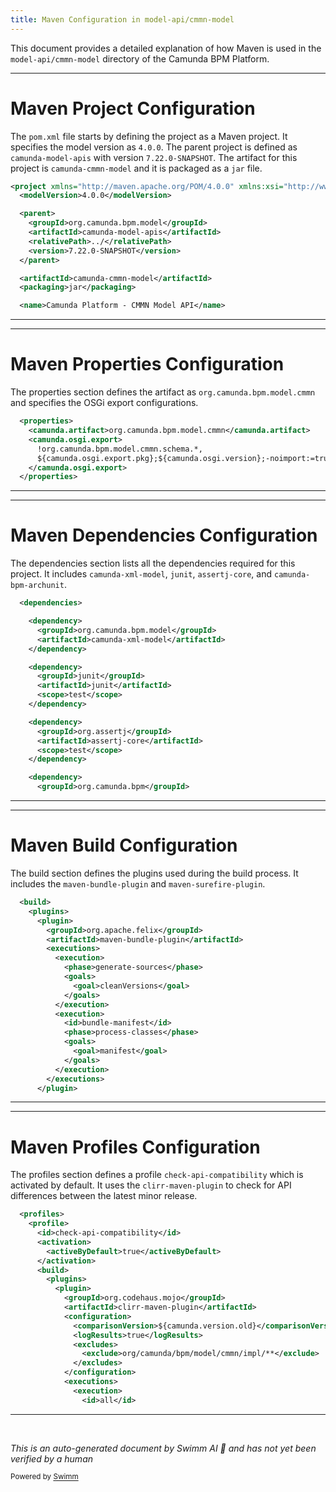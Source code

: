 ```yaml
---
title: Maven Configuration in model-api/cmmn-model
---
```

This document provides a detailed explanation of how Maven is used in the `model-api/cmmn-model` directory of the Camunda BPM Platform.

<SwmSnippet path="/model-api/cmmn-model/pom.xml" line="1">

---

# Maven Project Configuration

The `pom.xml` file starts by defining the project as a Maven project. It specifies the model version as `4.0.0`. The parent project is defined as `camunda-model-apis` with version `7.22.0-SNAPSHOT`. The artifact for this project is `camunda-cmmn-model` and it is packaged as a `jar` file.

```xml
<project xmlns="http://maven.apache.org/POM/4.0.0" xmlns:xsi="http://www.w3.org/2001/XMLSchema-instance" xsi:schemaLocation="http://maven.apache.org/POM/4.0.0 http://maven.apache.org/xsd/maven-4.0.0.xsd">
  <modelVersion>4.0.0</modelVersion>

  <parent>
    <groupId>org.camunda.bpm.model</groupId>
    <artifactId>camunda-model-apis</artifactId>
    <relativePath>../</relativePath>
    <version>7.22.0-SNAPSHOT</version>
  </parent>

  <artifactId>camunda-cmmn-model</artifactId>
  <packaging>jar</packaging>

  <name>Camunda Platform - CMMN Model API</name>
```

---

</SwmSnippet>

<SwmSnippet path="/model-api/cmmn-model/pom.xml" line="16">

---

# Maven Properties Configuration

The properties section defines the artifact as `org.camunda.bpm.model.cmmn` and specifies the OSGi export configurations.

```xml
  <properties>
    <camunda.artifact>org.camunda.bpm.model.cmmn</camunda.artifact>
    <camunda.osgi.export>
      !org.camunda.bpm.model.cmmn.schema.*,
      ${camunda.osgi.export.pkg};${camunda.osgi.version};-noimport:=true
    </camunda.osgi.export>
  </properties>
```

---

</SwmSnippet>

<SwmSnippet path="/model-api/cmmn-model/pom.xml" line="23">

---

# Maven Dependencies Configuration

The dependencies section lists all the dependencies required for this project. It includes `camunda-xml-model`, `junit`, `assertj-core`, and `camunda-bpm-archunit`.

```xml
  <dependencies>

    <dependency>
      <groupId>org.camunda.bpm.model</groupId>
      <artifactId>camunda-xml-model</artifactId>
    </dependency>

    <dependency>
      <groupId>junit</groupId>
      <artifactId>junit</artifactId>
      <scope>test</scope>
    </dependency>

    <dependency>
      <groupId>org.assertj</groupId>
      <artifactId>assertj-core</artifactId>
      <scope>test</scope>
    </dependency>

    <dependency>
      <groupId>org.camunda.bpm</groupId>
```

---

</SwmSnippet>

<SwmSnippet path="/model-api/cmmn-model/pom.xml" line="51">

---

# Maven Build Configuration

The build section defines the plugins used during the build process. It includes the `maven-bundle-plugin` and `maven-surefire-plugin`.

```xml
  <build>
    <plugins>
      <plugin>
        <groupId>org.apache.felix</groupId>
        <artifactId>maven-bundle-plugin</artifactId>
        <executions>
          <execution>
            <phase>generate-sources</phase>
            <goals>
              <goal>cleanVersions</goal>
            </goals>
          </execution>
          <execution>
            <id>bundle-manifest</id>
            <phase>process-classes</phase>
            <goals>
              <goal>manifest</goal>
            </goals>
          </execution>
        </executions>
      </plugin>
```

---

</SwmSnippet>

<SwmSnippet path="/model-api/cmmn-model/pom.xml" line="84">

---

# Maven Profiles Configuration

The profiles section defines a profile `check-api-compatibility` which is activated by default. It uses the `clirr-maven-plugin` to check for API differences between the latest minor release.

```xml
  <profiles>
    <profile>
      <id>check-api-compatibility</id>
      <activation>
        <activeByDefault>true</activeByDefault>
      </activation>
      <build>
        <plugins>
          <plugin>
            <groupId>org.codehaus.mojo</groupId>
            <artifactId>clirr-maven-plugin</artifactId>
            <configuration>
              <comparisonVersion>${camunda.version.old}</comparisonVersion>
              <logResults>true</logResults>
              <excludes>
                <exclude>org/camunda/bpm/model/cmmn/impl/**</exclude>
              </excludes>
            </configuration>
            <executions>
              <execution>
                <id>all</id>
```

---

</SwmSnippet>

&nbsp;

*This is an auto-generated document by Swimm AI 🌊 and has not yet been verified by a human*

<SwmMeta version="3.0.0" repo-id="Z2l0aHViJTNBJTNBREVNTy1jYW11bmRhLWJwbS1wbGF0Zm9ybSUzQSUzQXN3aW1taW8=" repo-name="DEMO-camunda-bpm-platform"><sup>Powered by [Swimm](/)</sup></SwmMeta>
